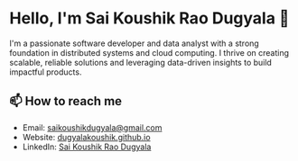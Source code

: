# Hello, I'm Sai Koushik Rao Dugyala 👋

I'm a passionate software developer and data analyst with a strong foundation in distributed systems and cloud computing. I thrive on creating scalable, reliable solutions and leveraging data-driven insights to build impactful products.

## 📫 How to reach me

- Email: [saikoushikdugyala@gmail.com](mailto:saikoushikdugyala@gmail.com)
- Website: [dugyalakoushik.github.io](https://github.com/dugyalakoushik)
- LinkedIn: [Sai Koushik Rao Dugyala](https://www.linkedin.com/in/saikoushikraodugyala/)
